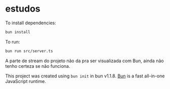 # estudos

To install dependencies:

```bash
bun install
```

To run:

```bash
bun run src/server.ts
```

A parte de stream do projeto não da pra ser visualizada com Bun, ainda não tenho certeza se não funciona.

This project was created using `bun init` in bun v1.1.8. [Bun](https://bun.sh) is a fast all-in-one JavaScript runtime.

